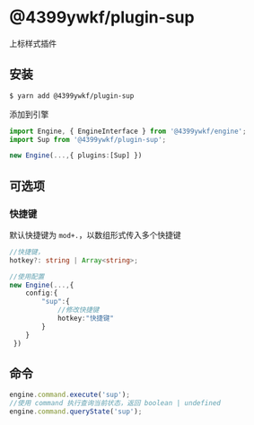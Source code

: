# @4399ywkf/plugin-sup

上标样式插件

## 安装

```bash
$ yarn add @4399ywkf/plugin-sup
```

添加到引擎

```ts
import Engine, { EngineInterface } from '@4399ywkf/engine';
import Sup from '@4399ywkf/plugin-sup';

new Engine(...,{ plugins:[Sup] })
```

## 可选项

### 快捷键

默认快捷键为 `mod+.`，以数组形式传入多个快捷键

```ts
//快捷键，
hotkey?: string | Array<string>;

//使用配置
new Engine(...,{
    config:{
        "sup":{
            //修改快捷键
            hotkey:"快捷键"
        }
    }
 })
```

## 命令

```ts
engine.command.execute('sup');
//使用 command 执行查询当前状态，返回 boolean | undefined
engine.command.queryState('sup');
```
